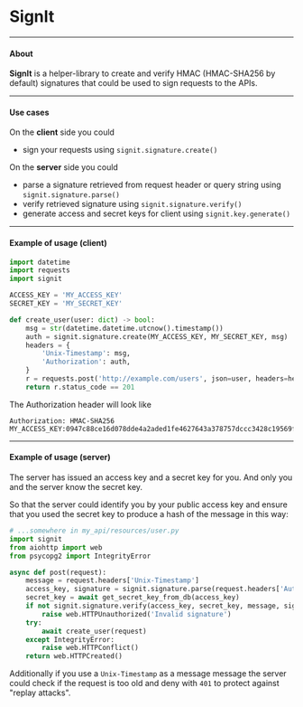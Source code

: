 # SignIt
---

#### About

**SignIt** is a helper-library to create and verify HMAC (HMAC-SHA256 by default) signatures that could be used to sign requests to the APIs.

---

#### Use cases

On the **client** side you could

- sign your requests using ``signit.signature.create()``

On the **server** side you could 

- parse a signature retrieved from request header or query string using ``signit.signature.parse()``
- verify retrieved signature using ``signit.signature.verify()``
- generate access and secret keys for client using ``signit.key.generate()``

---

#### Example of usage (client)

```py
import datetime
import requests
import signit

ACCESS_KEY = 'MY_ACCESS_KEY'
SECRET_KEY = 'MY_SECRET_KEY'

def create_user(user: dict) -> bool:
    msg = str(datetime.datetime.utcnow().timestamp())
    auth = signit.signature.create(MY_ACCESS_KEY, MY_SECRET_KEY, msg)
    headers = {
        'Unix-Timestamp': msg,
        'Authorization': auth,
    }
    r = requests.post('http://example.com/users', json=user, headers=headers)
    return r.status_code == 201
```

The Authorization header will look like

```http
Authorization: HMAC-SHA256 MY_ACCESS_KEY:0947c88ce16d078dde4a2aded1fe4627643a378757dccc3428c19569fea99542
```

---

#### Example of usage (server)

The server has issued an access key and a secret key for you. And only you and the server know the secret key.

So that the server could identify you by your public access key and ensure that you used the secret key to produce a hash of the message in this way:

```python
# ...somewhere in my_api/resources/user.py
import signit
from aiohttp import web
from psycopg2 import IntegrityError

async def post(request):
    message = request.headers['Unix-Timestamp']
    access_key, signature = signit.signature.parse(request.headers['Authorization'])
    secret_key = await get_secret_key_from_db(access_key)
    if not signit.signature.verify(access_key, secret_key, message, signature):
        raise web.HTTPUnauthorized('Invalid signature')
    try:
        await create_user(request)
    except IntegrityError:
        raise web.HTTPConflict()
    return web.HTTPCreated()
```

Additionally if you use a ``Unix-Timestamp`` as a message message the server could check if the request is too old and deny with ``401`` to protect against "replay attacks".
